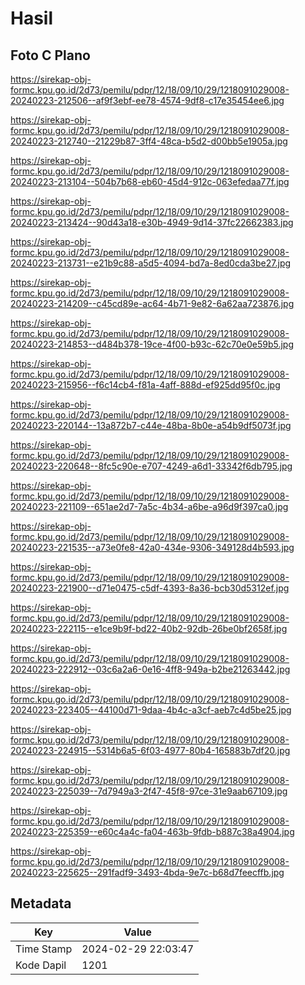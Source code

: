 # Hasil

## Foto C Plano

https://sirekap-obj-formc.kpu.go.id/2d73/pemilu/pdpr/12/18/09/10/29/1218091029008-20240223-212506--af9f3ebf-ee78-4574-9df8-c17e35454ee6.jpg

https://sirekap-obj-formc.kpu.go.id/2d73/pemilu/pdpr/12/18/09/10/29/1218091029008-20240223-212740--21229b87-3ff4-48ca-b5d2-d00bb5e1905a.jpg

https://sirekap-obj-formc.kpu.go.id/2d73/pemilu/pdpr/12/18/09/10/29/1218091029008-20240223-213104--504b7b68-eb60-45d4-912c-063efedaa77f.jpg

https://sirekap-obj-formc.kpu.go.id/2d73/pemilu/pdpr/12/18/09/10/29/1218091029008-20240223-213424--90d43a18-e30b-4949-9d14-37fc22662383.jpg

https://sirekap-obj-formc.kpu.go.id/2d73/pemilu/pdpr/12/18/09/10/29/1218091029008-20240223-213731--e21b9c88-a5d5-4094-bd7a-8ed0cda3be27.jpg

https://sirekap-obj-formc.kpu.go.id/2d73/pemilu/pdpr/12/18/09/10/29/1218091029008-20240223-214209--c45cd89e-ac64-4b71-9e82-6a62aa723876.jpg

https://sirekap-obj-formc.kpu.go.id/2d73/pemilu/pdpr/12/18/09/10/29/1218091029008-20240223-214853--d484b378-19ce-4f00-b93c-62c70e0e59b5.jpg

https://sirekap-obj-formc.kpu.go.id/2d73/pemilu/pdpr/12/18/09/10/29/1218091029008-20240223-215956--f6c14cb4-f81a-4aff-888d-ef925dd95f0c.jpg

https://sirekap-obj-formc.kpu.go.id/2d73/pemilu/pdpr/12/18/09/10/29/1218091029008-20240223-220144--13a872b7-c44e-48ba-8b0e-a54b9df5073f.jpg

https://sirekap-obj-formc.kpu.go.id/2d73/pemilu/pdpr/12/18/09/10/29/1218091029008-20240223-220648--8fc5c90e-e707-4249-a6d1-33342f6db795.jpg

https://sirekap-obj-formc.kpu.go.id/2d73/pemilu/pdpr/12/18/09/10/29/1218091029008-20240223-221109--651ae2d7-7a5c-4b34-a6be-a96d9f397ca0.jpg

https://sirekap-obj-formc.kpu.go.id/2d73/pemilu/pdpr/12/18/09/10/29/1218091029008-20240223-221535--a73e0fe8-42a0-434e-9306-349128d4b593.jpg

https://sirekap-obj-formc.kpu.go.id/2d73/pemilu/pdpr/12/18/09/10/29/1218091029008-20240223-221900--d71e0475-c5df-4393-8a36-bcb30d5312ef.jpg

https://sirekap-obj-formc.kpu.go.id/2d73/pemilu/pdpr/12/18/09/10/29/1218091029008-20240223-222115--e1ce9b9f-bd22-40b2-92db-26be0bf2658f.jpg

https://sirekap-obj-formc.kpu.go.id/2d73/pemilu/pdpr/12/18/09/10/29/1218091029008-20240223-222912--03c6a2a6-0e16-4ff8-949a-b2be21263442.jpg

https://sirekap-obj-formc.kpu.go.id/2d73/pemilu/pdpr/12/18/09/10/29/1218091029008-20240223-223405--44100d71-9daa-4b4c-a3cf-aeb7c4d5be25.jpg

https://sirekap-obj-formc.kpu.go.id/2d73/pemilu/pdpr/12/18/09/10/29/1218091029008-20240223-224915--5314b6a5-6f03-4977-80b4-165883b7df20.jpg

https://sirekap-obj-formc.kpu.go.id/2d73/pemilu/pdpr/12/18/09/10/29/1218091029008-20240223-225039--7d7949a3-2f47-45f8-97ce-31e9aab67109.jpg

https://sirekap-obj-formc.kpu.go.id/2d73/pemilu/pdpr/12/18/09/10/29/1218091029008-20240223-225359--e60c4a4c-fa04-463b-9fdb-b887c38a4904.jpg

https://sirekap-obj-formc.kpu.go.id/2d73/pemilu/pdpr/12/18/09/10/29/1218091029008-20240223-225625--291fadf9-3493-4bda-9e7c-b68d7feecffb.jpg


## Metadata

| Key        | Value               |
| ---------- | ------------------- |
| Time Stamp | 2024-02-29 22:03:47 |
| Kode Dapil | 1201                |




